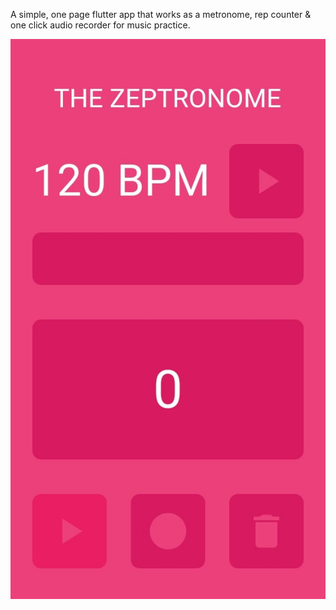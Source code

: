 A simple, one page flutter app that works as a metronome, rep counter & one click audio recorder for music practice.

![Looks like this.](images/screenshot.jpg?raw=true)